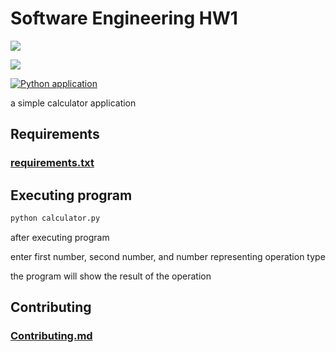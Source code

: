 # Software Engineering HW1

<!-- SHIELDS -->
<p>
<a href="https://github.com/wutever0017/SE_group28_hw1/issues">
        <img src="https://img.shields.io/github/issues/wutever0017/SE_group28_hw1" /></a>
        
<a> <img src="https://img.shields.io/github/license/wutever0017/SE_group28_hw1" /></a>

[![Python application](https://github.com/wutever0017/SE_group28_hw1/actions/workflows/python-app.yml/badge.svg)](https://github.com/wutever0017/SE_group28_hw1/actions/workflows/python-app.yml)

</p>

a simple calculator application

## Requirements

### [requirements.txt](https://github.com/wutever0017/SE_group28_hw1/blob/main/requirements.txt)

## Executing program

```python
python calculator.py
```

after executing program

enter first number, second number, and number representing operation type

the program will show the result of the operation


## Contributing

### [Contributing.md](https://github.com/wutever0017/SE_group28_hw1/blob/main/CONTRIBUTING.md)
